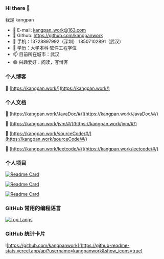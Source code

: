 ### Hi there 👋
我是 kangpan

- 🔭 E-mail: kangpan_work@163.com
- 🌱 Github: https://github.com/kangpanwork
- 👯 手机：13728897992（深圳） 18507102891（武汉）
- 💬 学历：大学本科·软件工程学位
- 📫 目前所在城市：武汉
- 😄 兴趣爱好：阅读，写博客

### 个人博客

🔭 [https://kangpan.work/](https://kangpan.work/)

### 个人文档

🔭 [https://kangpan.work/JavaDoc/#/](https://kangpan.work/JavaDoc/#/)

🔭 [https://kangpan.work/jvm/#/](https://kangpan.work/jvm/#/)

🔭 [https://kangpan.work/sourceCode/#/](https://kangpan.work/sourceCode/#/)

🔭 [https://kangpan.work/leetcode/#/](https://kangpan.work/leetcode/#/)


### 个人项目
[![Readme Card](https://github-readme-stats.vercel.app/api/pin/?username=kangpanwork&repo=jvm)](https://github.com/kangpanwork/jvm.git)

[![Readme Card](https://github-readme-stats.vercel.app/api/pin/?username=kangpanwork&repo=leetcode)](https://github.com/kangpanwork/leetcode.git)

[![Readme Card](https://github-readme-stats.vercel.app/api/pin/?username=kangpanwork&repo=sourceCode)](https://github.com/kangpanwork/sourceCode.git)



### GitHub 常用的编程语言
[![Top Langs](https://github-readme-stats.vercel.app/api/top-langs/?username=kangpanwork&layout=compact)](https://github.com/kangpanwork/jvm.git)

### GitHub 统计卡片
![https://github.com/kangpanwork](https://github-readme-stats.vercel.app/api?username=kangpanwork&show_icons=true)
